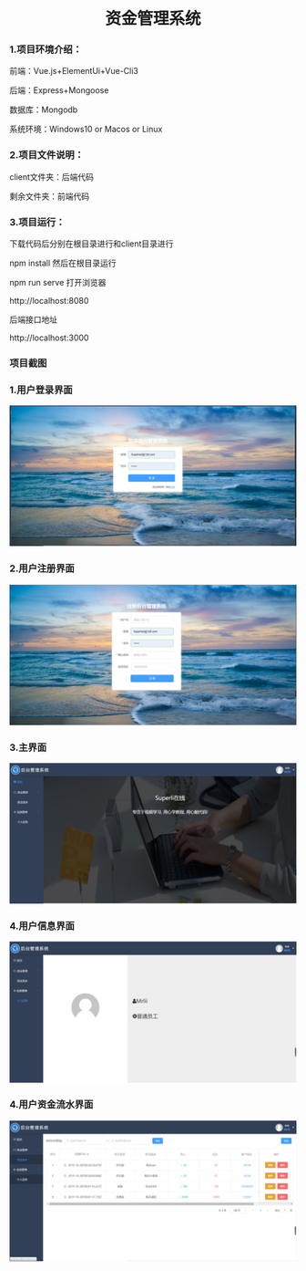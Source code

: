 <h1 align="center">资金管理系统</h1>

### 1.项目环境介绍：
前端：Vue.js+ElementUi+Vue-Cli3

后端：Express+Mongoose

数据库：Mongodb

系统环境：Windows10 or Macos or Linux

### 2.项目文件说明：
client文件夹：后端代码

剩余文件夹：前端代码

### 3.项目运行：
下载代码后分别在根目录进行和client目录进行

npm install
然后在根目录运行

npm run serve
打开浏览器

http://localhost:8080

后端接口地址

http://localhost:3000

### 项目截图

### 1.用户登录界面
<center>
<img src="https://github.com/Superlii/Static/blob/master/login.png"/>
</center>

### 2.用户注册界面
<center>
<img src="https://github.com/Superlii/Static/blob/master/register.png"/>
</center>

### 3.主界面
<center>
<img src="https://github.com/Superlii/Static/blob/master/index.png"/>
</center>

### 4.用户信息界面
<center>
<img src="https://github.com/Superlii/Static/blob/master/userInfo.png"/>
</center>

### 4.用户资金流水界面
<center>
<img src="https://github.com/Superlii/Static/blob/master/fundList.png"/>
</center>

